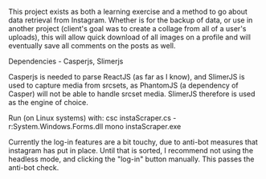 

This project exists as both a learning exercise and a method to go about data retrieval from Instagram. Whether is for the backup of data, or use in another project (client's goal was to create a collage from all of a user's uploads), this will allow quick download of all images on a profile and will eventually save all comments on the posts as well.

Dependencies - Casperjs, Slimerjs

Casperjs is needed to parse ReactJS (as far as I know), and SlimerJS is used to capture media from srcsets, as PhantomJS (a dependency of Casper) will not be able to handle srcset media. SlimerJS therefore is used as the engine of choice.

Run (on Linux systems) with: csc instaScraper.cs -r:System.Windows.Forms.dll mono instaScraper.exe

Currently the log-in features are a bit touchy, due to anti-bot measures that instagram has put in place. Until that is sorted, I recommend not using the headless mode, and clicking the "log-in" button manually. This passes the anti-bot check.

